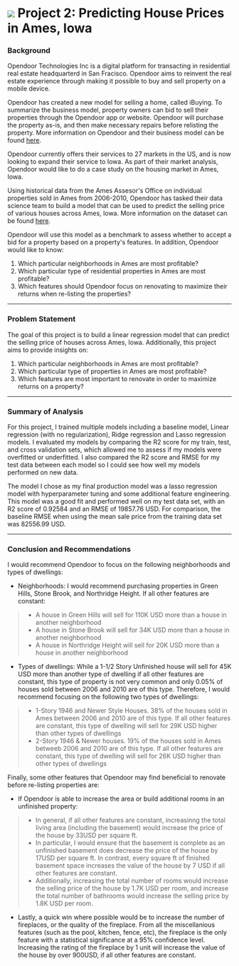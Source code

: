 # ![](https://ga-dash.s3.amazonaws.com/production/assets/logo-9f88ae6c9c3871690e33280fcf557f33.png) Project 2: Predicting House Prices in Ames, Iowa

### Background

Opendoor Technologies Inc is a digital platform for transacting in residential real estate headquarterd in San Fracisco. Opendoor aims to reinvent the real estate experience through making it possible to buy and sell property on a mobile device.

Opendoor has created a new model for selling a home, called iBuying. To summarize the business model, property owners can bid to sell their properties through the Opendoor app or website. Opendoor will purchase the property as-is, and then make necessary repairs before relisting the property. More information on Opendoor and their business model can be found [here](https://www.opendoor.com/w/faq/what-is-opendoor).

Opendoor currently offers their services to 27 markets in the US, and is now looking to expand their service to Iowa. As part of their market analysis, Opendoor would like to do a case study on the housing market in Ames, Iowa.

Using historical data from the Ames Assesor's Office on individual properties sold in Ames from 2006-2010, Opendoor has tasked their data science team to build a model that can be used to predict the selling price of various houses across Ames, Iowa. More information on the dataset can be found [here](http://jse.amstat.org/v19n3/decock/DataDocumentation.txt).

Opendoor will use this model as a benchmark to assess whether to accept a bid for a property based on a property's features. In addition, Opendoor would like to know:
1. Which particular neighborhoods in Ames are most profitable?
2. Which particular type of residential properties in Ames are most profitable?
2. Which features should Opendoor focus on renovating to maximize their returns when re-listing the properties?

---

### Problem Statement

The goal of this project is to build a linear regression model that can predict the selling price of houses across Ames, Iowa. Additionally, this project aims to provide insights on:

1. Which particular neighborhoods in Ames are most profitable?
2. Which particular type of properties in Ames are most profitable?
3. Which features are most important to renovate in order to maximize returns on a property?

---

### Summary of Analysis

For this project, I trained multiple models including a baseline model, Linear regression (with no regularization), Ridge regression and Lasso regression models. I evaluated my models by comparing the R2 score for my train, test, and cross validation sets, which allowed me to assess if my models were overfitted or underfitted. I also compared the R2 score and RMSE for my test data between each model so I could see how well my models performed on new data.

The model I chose as my final production model was a lasso regression model with hyperparameter tuning and some additional feature engineering. This model was a good fit and performed well on my test data set, with an R2 score of 0.92584 and an RMSE of 19857.76 USD. For comparison, the baseline RMSE when using the mean sale price from the training data set was 82556.99 USD.

---

### Conclusion and Recommendations

I would recommend Opendoor to focus on the following neighborhoods and types of dwellings:

- Neighborhoods: I would recommend purchasing properties in Green Hills, Stone Brook, and Northridge Height. If all other features are constant:
> - A house in Green Hills will sell for 110K USD more than a house in another neighborhood
> - A house in Stone Brook will sell for 34K USD more than a house in another neighborhood
> - A house in Northridge Height will sell for 20K USD more than a house in another neighborhood

- Types of dwellings: While a 1-1/2 Story Unfinished house will sell for 45K USD more than another type of dwelling if all other features are constant, this type of property is not very common and only 0.05% of houses sold between 2006 and 2010 are of this type. Therefore, I would recommend focusing on the following two types of dwellings:
> - 1-Story 1946 and Newer Style Houses. 38% of the houses sold in Ames between 2006 and 2010 are of this type. If all other features are constant, this type of dwelling will sell for 29K USD higher than other types of dwellings
> - 2-Story 1946 & Newer houses. 19% of the houses sold in Ames betweeb 2006 and 2010 are of this type. If all other features are constant, this type of dwelling will sell for 26K USD higher than other types of dwellings

Finally, some other features that Opendoor may find beneficial to renovate before re-listing properties are:
- If Opendoor is able to increase the area or build additional rooms in an unfinished property:
> - In general, if all other features are constant, increasinng the total living area (including the basement) would increase the price of the house by 33USD per square ft.
> - In particular, I would ensure that the basement is complete as an unfinished basement does decrease the price of the house by 17USD per square ft. In contrast, every square ft of finished basement space increases the value of the house by 7 USD if all other features are constant.
> - Additionally, increasing the total number of rooms would increase the selling price of the house by 1.7K USD per room, and increase the total number of bathrooms would increase the selling price by 1.8K USD per room.
-  Lastly, a quick win where possible would be to increase the number of fireplaces, or the quality of the fireplace. From all the miscellanious features (such as the pool, kitchen, fence, etc), the fireplace is the only feature with a statistical significance at a 95% confidence level. Increasing the rating of the fireplace by 1 unit will increase the value of the house by over 900USD, if all other features are constant.

